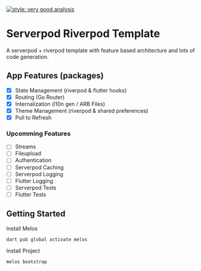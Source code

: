 [![style: very good analysis](https://img.shields.io/badge/style-very_good_analysis-B22C89.svg)](https://pub.dev/packages/very_good_analysis)

# Serverpod Riverpod Template

A serverpod + riverpod template with feature based architecture and lots of code generation. 

## App Features (packages)

- [x] State Management (riverpod & flutter hooks)
- [x] Routing (Go Router)
- [x] Internalization (l10n gen / ARB Files)
- [x] Theme Management (riverpod & shared preferences)
- [x] Pull to Refresh

### Upcomming Features
- [ ] Streams
- [ ] Fileupload
- [ ] Authentication
- [ ] Serverpod Caching
- [ ] Serverpod Logging
- [ ] Flutter Logging
- [ ] Serverpod Tests
- [ ] Flutter Tests

## Getting Started

Install Melos

    dart pub global activate melos

Install Project

    melos bootstrap
